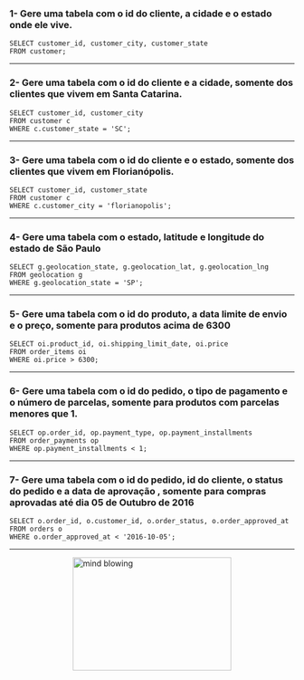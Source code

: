 ### 1- Gere uma tabela com o id do cliente, a cidade e o estado onde ele vive.
```
SELECT customer_id, customer_city, customer_state 
FROM customer;
```
___
### 2- Gere uma tabela com o id do cliente e a cidade, somente dos clientes que vivem em Santa Catarina.
```
SELECT customer_id, customer_city
FROM customer c
WHERE c.customer_state = 'SC';
```
___
### 3- Gere uma tabela com o id do cliente e o estado, somente dos clientes que vivem em Florianópolis.
```
SELECT customer_id, customer_state
FROM customer c 
WHERE c.customer_city = 'florianopolis';
```
___
### 4- Gere uma tabela com o estado, latitude e longitude do estado de São Paulo
```
SELECT g.geolocation_state, g.geolocation_lat, g.geolocation_lng
FROM geolocation g
WHERE g.geolocation_state = 'SP';
```
___
### 5- Gere uma tabela com o id do produto, a data limite de envio e o preço, somente para produtos acima de 6300
```
SELECT oi.product_id, oi.shipping_limit_date, oi.price 
FROM order_items oi
WHERE oi.price > 6300;
```
___
### 6- Gere uma tabela com o id do pedido, o tipo de pagamento e o número de parcelas, somente para produtos com parcelas menores que 1.
```
SELECT op.order_id, op.payment_type, op.payment_installments 
FROM order_payments op 
WHERE op.payment_installments < 1;
```
___
### 7- Gere uma tabela com o id do pedido, id do cliente, o status do pedido e a data de aprovação , somente para compras aprovadas até dia 05 de Outubro de 2016
```
SELECT o.order_id, o.customer_id, o.order_status, o.order_approved_at
FROM orders o
WHERE o.order_approved_at < '2016-10-05';
```
___

<img src="https://media.giphy.com/media/twdrxCrIXkFhadahQE/giphy.gif?cid=ecf05e47gczh3iiypdf4038lsj2chaae4soitqv64iyeh6sk&ep=v1_gifs_search&rid=giphy.gif&ct=g" alt="mind blowing" width="280" height="200" style="display: block; margin: auto;">